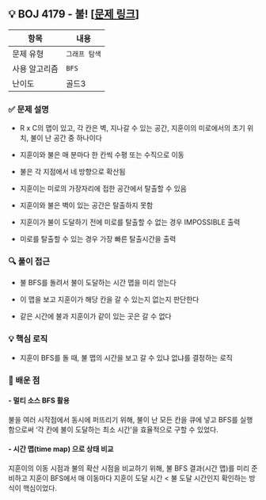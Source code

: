 ## 💡 BOJ 4179 - 불! [[문제 링크](https://www.acmicpc.net/problem/4179)]

| 항목 | 내용 |
|------|------|
| 문제 유형 | `그래프 탐색` |
| 사용 알고리즘 | `BFS` |
| 난이도 | 골드3 |

### ✅ 문제 설명
- R x C의 맵이 있고, 각 칸은 벽, 지나갈 수 있는 공간, 지훈이의 미로에서의 초기 위치, 불이 난 공간 중 하나이다

- 지훈이와 불은 매 분마다 한 칸씩 수평 또는 수직으로 이동

- 불은 각 지점에서 네 방향으로 확산됨

- 지훈이는 미로의 가장자리에 접한 공간에서 탈출할 수 있음

- 지훈이와 불은 벽이 있는 공간은 탈출하지 못함

- 지훈이가 불이 도달하기 전에 미로를 탈출할 수 없는 경우 IMPOSSIBLE 출력

- 미로를 탈출할 수 있는 경우 가장 빠른 탈출시간을 출력

### 🔍 풀이 접근
- 불 BFS를 돌려서 불이 도달하는 시간 맵을 미리 얻는다

- 이 맵을 보고 지훈이가 해당 칸을 갈 수 있는지 없는지 판단한다

- 같은 시간에 불과 지훈이가 같이 있는 곳은 갈 수 없다

### 💡 핵심 로직
- 지훈이 BFS를 돌 때, 불 맵의 시간을 보고 갈 수 있냐 없냐를 결정하는 로직

### 📌 배운 점
#### - 멀티 소스 BFS 활용  
불을 여러 시작점에서 동시에 퍼뜨리기 위해, 불이 난 모든 칸을 큐에 넣고 BFS를 실행함으로써 ‘각 칸에 불이 도달하는 최소 시간’을 효율적으로 구할 수 있었다.

#### - 시간 맵(time map) 으로 상태 비교  
지훈이의 이동 시점과 불의 확산 시점을 비교하기 위해, 불 BFS 결과(시간 맵)를 미리 준비하고 지훈이 BFS에서 매 이동마다 지훈이 도달 시간 < 불 도달 시간인지 확인하는 방식이 핵심이었다.